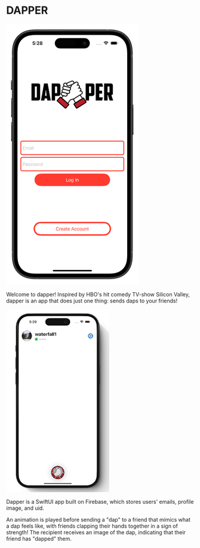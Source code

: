 # DAPPER
![screenshot](https://github.com/micvo25/dapper/blob/main/dapperScreenshot_optimized.png)

Welcome to dapper!
Inspired by HBO's hit comedy TV-show Silicon Valley, dapper is an app that does just one thing: sends daps to your friends!

![screenrecord](https://github.com/micvo25/dapper/blob/main/dapperScreenRecord.gif)

Dapper is a SwiftUI app built on Firebase, which stores users' emails, profile image, and uid. 

An animation is played before sending a "dap" to a friend that mimics what a dap feels like, with friends clapping their hands together in a sign of strength! The recipient receives an image of the dap, indicating that their friend has "dapped" them. 
